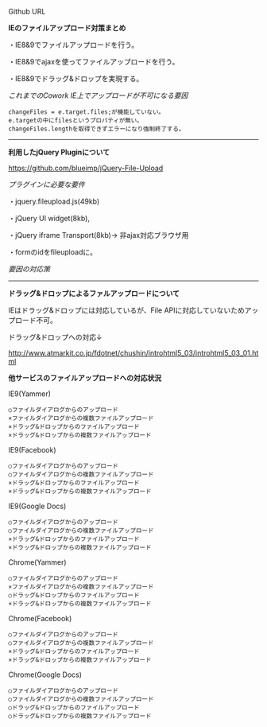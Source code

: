Github URL

**IEのファイルアップロード対策まとめ**

・IE8&9でファイルアップロードを行う。

・IE8&9でajaxを使ってファイルアップロードを行う。

・IE8&9でドラッグ&ドロップを実現する。


*これまでのCowork IE上でアップロードが不可になる要因*

	changeFiles = e.target.files;が機能していない。
    e.targetの中にfilesというプロパティが無い。
    changeFiles.lengthを取得できずエラーになり強制終了する。
    
    
----------
    
**利用したjQuery Pluginについて**

https://github.com/blueimp/jQuery-File-Upload


*プラグインに必要な要件*

・jquery.fileupload.js(49kb)

・jQuery UI widget(8kb),

・jQuery iframe Transport(8kb)→ 非ajax対応ブラウザ用

・formのidをfileuploadに。

*要因の対応策*

----------------


**ドラッグ&ドロップによるファルアップロードについて**

IEはドラッグ&ドロップには対応しているが、File APIに対応していないためアップロード不可。

ドラッグ&ドロップへの対応↓

http://www.atmarkit.co.jp/fdotnet/chushin/introhtml5_03/introhtml5_03_01.html

**他サービスのファイルアップロードへの対応状況**


IE9(Yammer)

	○ファイルダイアログからのアップロード
	×ファイルダイアログからの複数ファイルアップロード
	×ドラッグ&ドロップからのファイルアップロード
	×ドラッグ&ドロップからの複数ファイルアップロード
	
IE9(Facebook)

	○ファイルダイアログからのアップロード
	○ファイルダイアログからの複数ファイルアップロード
	×ドラッグ&ドロップからのファイルアップロード
	×ドラッグ&ドロップからの複数ファイルアップロード
	
IE9(Google Docs)

	○ファイルダイアログからのアップロード
	○ファイルダイアログからの複数ファイルアップロード
	×ドラッグ&ドロップからのファイルアップロード
	×ドラッグ&ドロップからの複数ファイルアップロード

Chrome(Yammer)

	○ファイルダイアログからのアップロード
	×ファイルダイアログからの複数ファイルアップロード
	○ドラッグ&ドロップからのファイルアップロード
	×ドラッグ&ドロップからの複数ファイルアップロード
	
Chrome(Facebook)

	○ファイルダイアログからのアップロード
	○ファイルダイアログからの複数ファイルアップロード
	×ドラッグ&ドロップからのファイルアップロード
	×ドラッグ&ドロップからの複数ファイルアップロード
	
Chrome(Google Docs)

	○ファイルダイアログからのアップロード
	○ファイルダイアログからの複数ファイルアップロード
	○ドラッグ&ドロップからのファイルアップロード
	○ドラッグ&ドロップからの複数ファイルアップロード